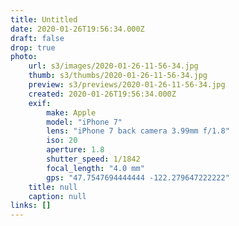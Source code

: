 ```yaml
---
title: Untitled
date: 2020-01-26T19:56:34.000Z
draft: false
drop: true
photo:
    url: s3/images/2020-01-26-11-56-34.jpg
    thumb: s3/thumbs/2020-01-26-11-56-34.jpg
    preview: s3/previews/2020-01-26-11-56-34.jpg
    created: 2020-01-26T19:56:34.000Z
    exif:
        make: Apple
        model: "iPhone 7"
        lens: "iPhone 7 back camera 3.99mm f/1.8"
        iso: 20
        aperture: 1.8
        shutter_speed: 1/1842
        focal_length: "4.0 mm"
        gps: "47.7547694444444 -122.279647222222"
    title: null
    caption: null
links: []
---
```

